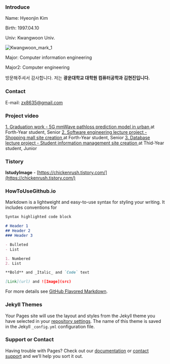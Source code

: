 ### Introduce

Name: Hyeonjin Kim

Birth: 1997.04.10

Univ: Kwangwoon Univ.

![Kwangwoon_mark_1](https://user-images.githubusercontent.com/67854851/124381052-6c7d8700-dcfb-11eb-9dde-d766429504e9.jpg)

Major: Computer information engineering

Major2: Computer engineering

방문해주셔서 감사합니다. 저는 **광운대학교 대학원 컴퓨터공학과 김현진입니다.**

### Contact
E-mail: zx8635@gmail.com

### Project video
[1. Graduation work - 5G mmWave pathloss prediction model in urban ](https://www.youtube.com/watch?v=PgxV-gg9C58) at Forth-Year student, Senior
[2. Software engineering lecture project - Shopping mall site creation ](https://www.youtube.com/watch?v=ki_rnVMxbXg) at Forth-Year student, Senior
[3. Database lecture project - Student information management site creation ](https://www.youtube.com/watch?v=aUYKGu4B_MA) at Thid-Year student, Junior


### Tistory
**IstudyImage** - [https://chickenrush.tistory.com/](https://chickenrush.tistory.com/)





### HowToUseGithub.io
Markdown is a lightweight and easy-to-use syntax for styling your writing. It includes conventions for

```markdown
Syntax highlighted code block

# Header 1
## Header 2
### Header 3

- Bulleted
- List

1. Numbered
2. List

**Bold** and _Italic_ and `Code` text

[Link](url) and ![Image](src)
```

For more details see [GitHub Flavored Markdown](https://guides.github.com/features/mastering-markdown/).

### Jekyll Themes

Your Pages site will use the layout and styles from the Jekyll theme you have selected in your [repository settings](https://github.com/ChickenRushKR/ChickenRushKR.github.io/settings/pages). The name of this theme is saved in the Jekyll `_config.yml` configuration file.

### Support or Contact

Having trouble with Pages? Check out our [documentation](https://docs.github.com/categories/github-pages-basics/) or [contact support](https://support.github.com/contact) and we’ll help you sort it out.
